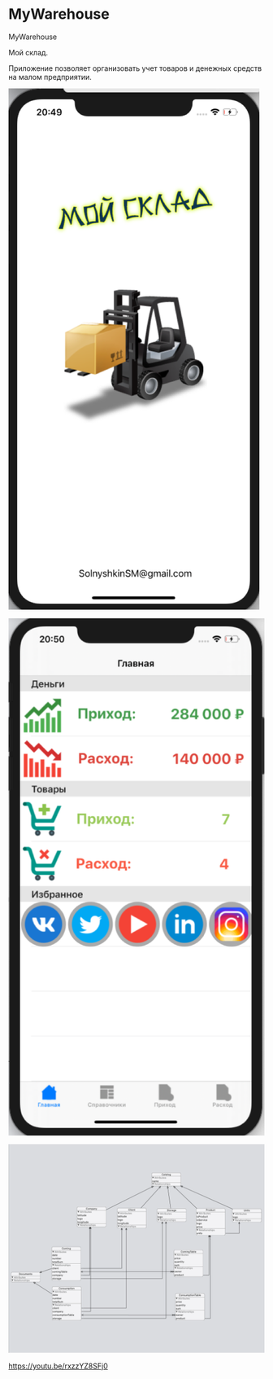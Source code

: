 # MyWarehouse
MyWarehouse

Мой склад.

Приложение позволяет организовать учет товаров и денежных средств на малом предприятии.
 
![alt text](Image.png "Стартовый экран")

![alt text](main.png "Главный экран")

![alt text](xcDataModel.png "Модель")


https://youtu.be/rxzzYZ8SFj0

